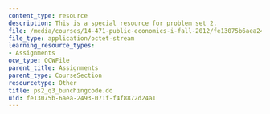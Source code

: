 ```yaml
---
content_type: resource
description: This is a special resource for problem set 2.
file: /media/courses/14-471-public-economics-i-fall-2012/fe13075b6aea2493071ff4f8872d24a1_ps2_q3_bunchingcode.do
file_type: application/octet-stream
learning_resource_types:
- Assignments
ocw_type: OCWFile
parent_title: Assignments
parent_type: CourseSection
resourcetype: Other
title: ps2_q3_bunchingcode.do
uid: fe13075b-6aea-2493-071f-f4f8872d24a1
---
```

